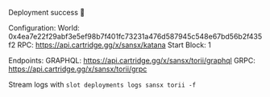 Deployment success 🚀

Configuration:
  World: 0x4ea7e22f29abf3e5ef98b7f401fc73231a476d587945c548e67bd56b2f435f2
  RPC: https://api.cartridge.gg/x/sansx/katana
  Start Block: 1

Endpoints:
  GRAPHQL: https://api.cartridge.gg/x/sansx/torii/graphql
  GRPC: https://api.cartridge.gg/x/sansx/torii/grpc

Stream logs with `slot deployments logs sansx torii -f`